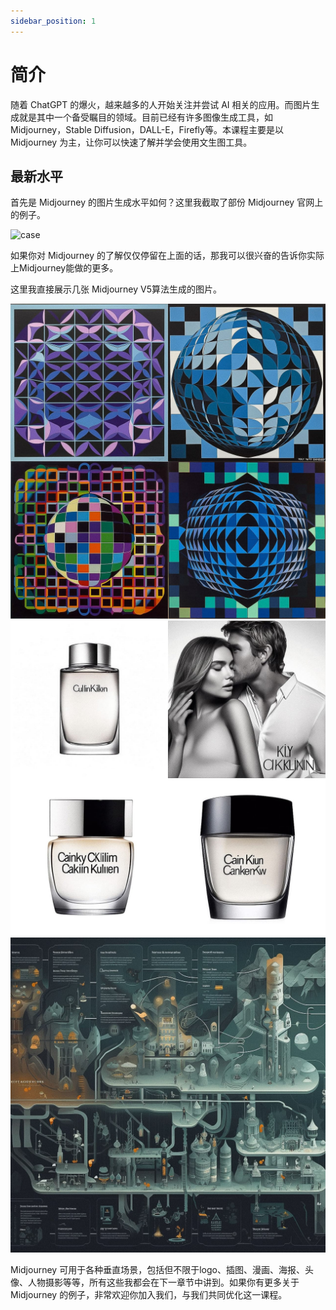 ```yaml
---
sidebar_position: 1
---
```


# 简介

随着 ChatGPT 的爆火，越来越多的人开始关注并尝试 AI 相关的应用。而图片生成就是其中一个备受瞩目的领域。目前已经有许多图像生成工具，如 Midjourney，Stable Diffusion，DALL-E，Firefly等。本课程主要是以 Midjourney 为主，让你可以快速了解并学会使用文生图工具。

## 最新水平

首先是 Midjourney 的图片生成水平如何？这里我截取了部份 Midjourney 官网上的例子。

![case](./img/mj_case.png)

如果你对 Midjourney 的了解仅仅停留在上面的话，那我可以很兴奋的告诉你实际上Midjourney能做的更多。

这里我直接展示几张 Midjourney V5算法生成的图片。

![case1](./img/v5_1.jpg)
![case2](./img/v5_2.jpg)
![case3](./img/v5_3.jpg)


Midjourney 可用于各种垂直场景，包括但不限于logo、插图、漫画、海报、头像、人物摄影等等，所有这些我都会在下一章节中讲到。如果你有更多关于 Midjourney 的例子，非常欢迎你加入我们，与我们共同优化这一课程。

